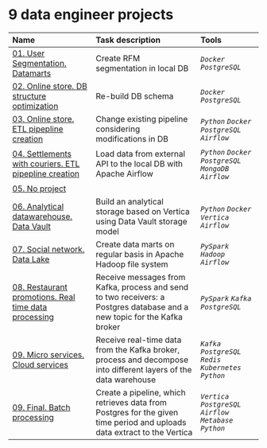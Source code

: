 # 9 data engineer projects


| Name | Task description | Tools |
| :---------------------- | :---------------------- | :---------------------- |
| [01. User Segmentation. Datamarts](https://github.com/rombykoff/yandex-practicum-projects/tree/main/01.%20Исследование%20данных%20сервиса%20“Яндекс.Музыка”) | Create RFM segmentation in local DB | *`Docker`* *`PostgreSQL`* |
| [02. Online store. DB structure optimization](https://github.com/rombykoff/yandex-practicum-projects/tree/main/02.%20Исследование%20надежности%20заемщиков) | Re-build DB schema | *`Docker`* *`PostgreSQL`* |
| [03. Online store. ETL pipepline creation](https://github.com/rombykoff/yandex-practicum-projects/tree/main/03.%20Исследование%20объявлений%20о%20продаже%20квартир) | Change existing pipeline considering modifications in DB | *`Python`* *`Docker`* *`PostgreSQL`* *`Airflow`* |
| [04. Settlements with couriers. ETL pipepline creation](https://github.com/rombykoff/yandex-practicum-projects/tree/main/04.%20Определение%20выгодного%20тарифа%20для%20телеком%20компании) | Load data from external API to the local DB with Apache Airflow | *`Python`* *`Docker`* *`PostgreSQL`* *`MongoDB`* *`Airflow`* |
| [05. No project](https://github.com/rombykoff/yandex-practicum-projects/tree/main/05.%20Изучение%20закономерностей%2C%20определяющих%20успешность%20игр) |  |  |
| [06. Analytical datawarehouse. Data Vault](https://github.com/rombykoff/yandex-practicum-projects/tree/main/06.%20Анализ%20бизнес-показателей%20приложения%20Procrastinate%20Pro%2B) | Build an analytical storage based on Vertica using Data Vault storage model | *`Python`* *`Docker`*  *`Vertica`* *`Airflow`* |
| [07. Social network. Data Lake](https://github.com/rombykoff/yandex-practicum-projects/tree/main/07.%20Проверка%20гипотез%20для%20увеличения%20выручки%20интернет-магазина.%20А:В%20тесты.) | Create data marts on regular basis in Apache Hadoop file system | *`PySpark`* *`Hadoop`* *`Airflow`* |
| [08. Restaurant promotions. Real time data processing](https://github.com/rombykoff/yandex-practicum-projects/tree/main/08.%20Анализ%20поведения%20пользователей%20в%20приложении%20по%20продаже%20продуктов%20питания) | Receive messages from Kafka, process and send to two receivers: a Postgres database and a new topic for the Kafka broker | *`PySpark`* *`Kafka`* *`PostgreSQL`* |
| [09. Micro services. Cloud services](https://github.com/rombykoff/yandex-practicum-projects/tree/main/08.%20Анализ%20поведения%20пользователей%20в%20приложении%20по%20продаже%20продуктов%20питания) | Receive real-time data from the Kafka broker, process and decompose into different layers of the data warehouse | *`Kafka`* *`PostgreSQL`* *`Redis`* *`Kubernetes`* *`Python`* |
| [09. Final. Batch processing](https://github.com/rombykoff/yandex-practicum-projects/tree/main/08.%20Анализ%20поведения%20пользователей%20в%20приложении%20по%20продаже%20продуктов%20питания) | Create a pipeline, which retrieves data from Postgres for the given time period and uploads data extract to the Vertica | *`Vertica`* *`PostgreSQL`* *`Airflow`* *`Metabase`* *`Python`* |
